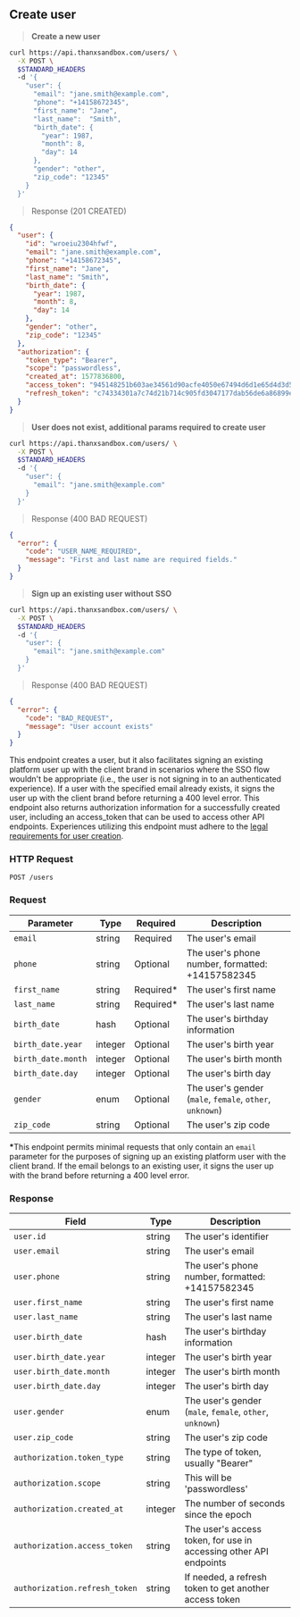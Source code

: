 ## Create user

> **Create a new user**

```bash
curl https://api.thanxsandbox.com/users/ \
  -X POST \
  $STANDARD_HEADERS
  -d '{
    "user": {
      "email": "jane.smith@example.com",
      "phone": "+14158672345",
      "first_name": "Jane",
      "last_name":  "Smith",
      "birth_date": {
        "year": 1987,
        "month": 8,
        "day": 14
      },
      "gender": "other",
      "zip_code": "12345"
    }
  }'
```

> Response (201 CREATED)

```json
{
  "user": {
    "id": "wroeiu2304hfwf",
    "email": "jane.smith@example.com",
    "phone": "+14158672345",
    "first_name": "Jane",
    "last_name": "Smith",
    "birth_date": {
      "year": 1987,
      "month": 8,
      "day": 14
    },
    "gender": "other",
    "zip_code": "12345"
  },
  "authorization": {
    "token_type": "Bearer",
    "scope": "passwordless",
    "created_at": 1577836800,
    "access_token": "945148251b603ae34561d90acfe4050e67494d6d1e65d4d3d52798407f03c0bd",
    "refresh_token": "c74334301a7c74d21b714c905fd3047177dab56de6a86899e6f6b7f71bab7d55"
  }
}
```

> **User does not exist, additional params required to create user**

```bash
curl https://api.thanxsandbox.com/users/ \
  -X POST \
  $STANDARD_HEADERS
  -d '{
    "user": {
      "email": "jane.smith@example.com"
    }
  }'
```

> Response (400 BAD REQUEST)

```json
{
  "error": {
    "code": "USER_NAME_REQUIRED",
    "message": "First and last name are required fields."
  }
}
```

> **Sign up an existing user without SSO**

```bash
curl https://api.thanxsandbox.com/users/ \
  -X POST \
  $STANDARD_HEADERS
  -d '{
    "user": {
      "email": "jane.smith@example.com"
    }
  }'
```

> Response (400 BAD REQUEST)

```json
{
  "error": {
    "code": "BAD_REQUEST",
    "message": "User account exists"
  }
}
```

This endpoint creates a user, but it also facilitates signing an existing platform user up with the client brand in scenarios where the SSO flow wouldn't be appropriate (i.e., the user is not signing in to an authenticated experience). If a user with the specified email already exists, it signs the user up with the client brand before returning a 400 level error. This endpoint also returns authorization information for a successfully created user, including an access_token that can be used to access other API endpoints. Experiences utilizing this endpoint must adhere to the [legal requirements for user creation](#user-creation).

### HTTP Request

`POST /users`

### Request

Parameter | Type | Required | Description
--------  | ---- | -------- | -----------
`email` | string | Required | The user's email
`phone` | string | Optional | The user's phone number, formatted: +14157582345
`first_name` | string | Required&ast; | The user's first name
`last_name` | string | Required&ast; | The user's last name
`birth_date` | hash | Optional | The user's birthday information
`birth_date.year` | integer | Optional | The user's birth year
`birth_date.month` | integer | Optional | The user's birth month
`birth_date.day` | integer | Optional | The user's birth day
`gender` | enum | Optional | The user's gender (`male`, `female`, `other`, `unknown`)
`zip_code` | string | Optional | The user's zip code

<strong>&ast;</strong>This endpoint permits minimal requests that only contain an `email` parameter for the purposes of signing up an existing platform user with the client brand. If the email belongs to an existing user, it signs the user up with the brand before returning a 400 level error.

### Response

Field | Type | Description
----- | ---- | -----------
`user.id` | string | The user's identifier
`user.email` | string | The user's email
`user.phone` | string | The user's phone number, formatted: +14157582345
`user.first_name` | string | The user's first name
`user.last_name` | string | The user's last name
`user.birth_date` | hash | The user's birthday information
`user.birth_date.year` | integer | The user's birth year
`user.birth_date.month` | integer | The user's birth month
`user.birth_date.day` | integer | The user's birth day
`user.gender` | enum | The user's gender (`male`, `female`, `other`, `unknown`)
`user.zip_code` | string | The user's zip code
`authorization.token_type` | string | The type of token, usually "Bearer"
`authorization.scope` | string | This will be 'passwordless'
`authorization.created_at` | integer | The number of seconds since the epoch
`authorization.access_token` | string | The user's access token, for use in accessing other API endpoints
`authorization.refresh_token` | string | If needed, a refresh token to get another access token

